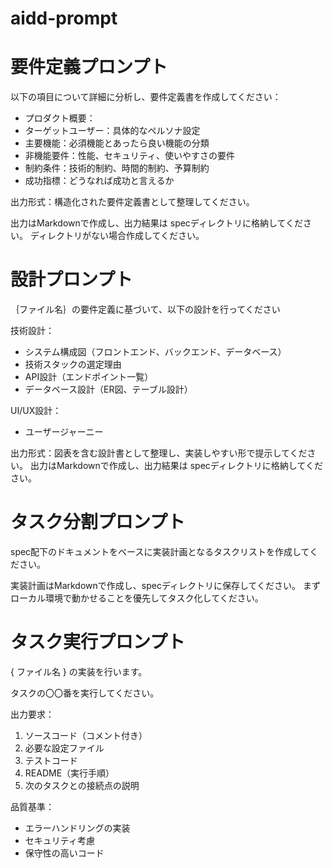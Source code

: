 # aidd-prompt

# 要件定義プロンプト
以下の項目について詳細に分析し、要件定義書を作成してください：

- プロダクト概要：
- ターゲットユーザー：具体的なペルソナ設定
- 主要機能：必須機能とあったら良い機能の分類
- 非機能要件：性能、セキュリティ、使いやすさの要件
- 制約条件：技術的制約、時間的制約、予算制約
- 成功指標：どうなれば成功と言えるか

出力形式：構造化された要件定義書として整理してください。

出力はMarkdownで作成し、出力結果は specディレクトリに格納してください。
ディレクトリがない場合作成してください。

# 設計プロンプト
｛ファイル名｝の要件定義に基づいて、以下の設計を行ってください

技術設計：
- システム構成図（フロントエンド、バックエンド、データベース）
- 技術スタックの選定理由
- API設計（エンドポイント一覧）
- データベース設計（ER図、テーブル設計）

UI/UX設計：
- ユーザージャーニー

出力形式：図表を含む設計書として整理し、実装しやすい形で提示してください。
出力はMarkdownで作成し、出力結果は specディレクトリに格納してください。

# タスク分割プロンプト
spec配下のドキュメントをベースに実装計画となるタスクリストを作成してください。

実装計画はMarkdownで作成し、specディレクトリに保存してください。
まずローカル環境で動かせることを優先してタスク化してください。

# タスク実行プロンプト
{ ファイル名 } の実装を行います。

タスクの〇〇番を実行してください。

出力要求：
1. ソースコード（コメント付き）
2. 必要な設定ファイル
3. テストコード
4. README（実行手順）
5. 次のタスクとの接続点の説明

品質基準：
- エラーハンドリングの実装
- セキュリティ考慮
- 保守性の高いコード
